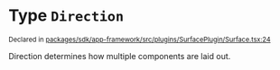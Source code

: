 # Type `Direction`
<sub>Declared in [packages/sdk/app-framework/src/plugins/SurfacePlugin/Surface.tsx:24](https://github.com/dxos/dxos/blob/061d3392e/packages/sdk/app-framework/src/plugins/SurfacePlugin/Surface.tsx#L24)</sub>


Direction determines how multiple components are laid out.



